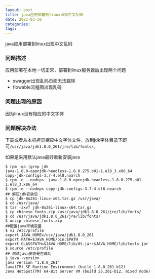 ```yaml
---
layout: post
title: java应用部署到linux出现中文乱码
date: 2021-03-30
categories: 
tags: 
---
```

java应用部署到linux出现中文乱码



### 问题描述

应用部署在本地一切正常，部署到linux服务器后出现两个问题

* swagger出现乱码页面无法跳转
* flowable流程图出现乱码

### 问题出现的原因

因为linux没有相应的中文字体

### 问题解决办法

下载或者从本机拷贝相应中文字体文件，放到jdk字体目录下即可`/usr/java/jdk1.8.0_261/jre/lib/fonts/`。

如果是采用默认java最好重新安装java

```
$ rpm -qa |grep jdk
java-1.8.0-openjdk-headless-1.8.0.275.b01-1.el8_3.x86_64
copy-jdk-configs-3.7-4.el8.noarch
$ rpm -e --nodeps  java-1.8.0-openjdk-headless-1.8.0.275.b01-1.el8_3.x86_64
$ rpm -e --nodeps copy-jdk-configs-3.7-4.el8.noarch
## 解压jdk安装包
$ cp jdk-8u261-linux-x64.tar.gz /usr/java/
$ cd /usr/java/
$ tar -zxvf jdk-8u261-linux-x64.tar.gz
$ cp chinese_fonts.zip /usr/java/jdk1.8.0_261/jre/lib/fonts/
$ cd /usr/java/jdk1.8.0_261/jre/lib/fonts/
$ unzip chinese_fonts.zip
##配置java环境变量
$ vi /etc/profile
export JAVA_HOME=/usr/java/jdk1.8.0_261
export PATH=$JAVA_HOME/bin:$PATH
export CLASSPATH=$JAVA_HOME/lib/dt.jar:$JAVA_HOME/lib/tools.jar
$ source /etc/profile
## 测试java安装是否成功
$ java -version
java version "1.8.0_261"
Java(TM) SE Runtime Environment (build 1.8.0_261-b12)
Java HotSpot(TM) 64-Bit Server VM (build 25.261-b12, mixed mode)

```

